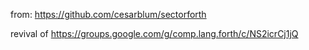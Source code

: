 from: https://github.com/cesarblum/sectorforth

revival of 
https://groups.google.com/g/comp.lang.forth/c/NS2icrCj1jQ

